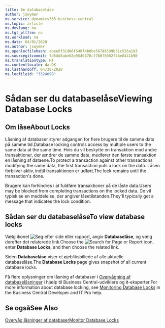 ```yaml
---
title: Se databaselåse
author: jswymer
ms.service: dynamics365-business-central
ms.topic: article
ms.devlang: na
ms.tgt_pltfrm: na
ms.workload: na
ms.date: 04/01/2020
ms.author: jswymer
ms.openlocfilehash: abee0f31d66f648f4b0be567d8599b31c536a193
ms.sourcegitcommit: 7d54d8abe52e0546378cf760f5082f46e8441b90
ms.translationtype: HT
ms.contentlocale: da-DK
ms.lasthandoff: 04/30/2020
ms.locfileid: "3324098"
---
```

# <a name="viewing-database-locks"></a><span data-ttu-id="dd4f9-102">Sådan ser du databaselåse</span><span class="sxs-lookup"><span data-stu-id="dd4f9-102">Viewing Database Locks</span></span>

## <a name="about-locks"></a><span data-ttu-id="dd4f9-103">Om låse</span><span class="sxs-lookup"><span data-stu-id="dd4f9-103">About Locks</span></span>

<span data-ttu-id="dd4f9-104">Låsning af databaser styrer adgangen for flere brugere til de samme data på samme tid.</span><span class="sxs-lookup"><span data-stu-id="dd4f9-104">Database locking controls access by multiple users to the same data at the same time.</span></span> <span data-ttu-id="dd4f9-105">Hvis du vil beskytte en transaktion mod andre transaktioner, der ændrer de samme data, medfører den første transaktion en låsning af dataene.</span><span class="sxs-lookup"><span data-stu-id="dd4f9-105">To protect a transaction against other transactions modifying the same data, the first transaction puts a lock on the data.</span></span> <span data-ttu-id="dd4f9-106">Låsen forbliver aktiv, indtil transaktionen er udført.</span><span class="sxs-lookup"><span data-stu-id="dd4f9-106">The lock remains until the transaction's done.</span></span>

<span data-ttu-id="dd4f9-107">Brugere kan forhindres i at fuldføre transaktioner på de låste data.</span><span class="sxs-lookup"><span data-stu-id="dd4f9-107">Users may be blocked from completing transactions on the locked data.</span></span> <span data-ttu-id="dd4f9-108">De vil typisk se en meddelelse, der angiver låsetilstanden.</span><span class="sxs-lookup"><span data-stu-id="dd4f9-108">They'll typically get a message that indicates the lock condition.</span></span>

## <a name="to-view-database-locks"></a><span data-ttu-id="dd4f9-109">Sådan ser du databaselåse</span><span class="sxs-lookup"><span data-stu-id="dd4f9-109">To view database locks</span></span>

<span data-ttu-id="dd4f9-110">Vælg ikonet ![Søg efter side eller rapport](media/ui-search/search_small.png "Ikonet Søg efter side eller rapport"), angiv **Databaselåse**, og vælg derefter det relaterede link.</span><span class="sxs-lookup"><span data-stu-id="dd4f9-110">Choose the ![Search for Page or Report](media/ui-search/search_small.png "Search for Page or Report icon") icon, enter **Database Locks**, and then choose the related link.</span></span>

<span data-ttu-id="dd4f9-111">Siden **Databaselåse** viser et øjebliksbillede af alle aktuelle databaselåse.</span><span class="sxs-lookup"><span data-stu-id="dd4f9-111">The **Database Locks** page gives snapshot of all current database locks.</span></span>

<span data-ttu-id="dd4f9-112">Få flere oplysninger om låsning af databaser i [Overvågning af databaselåsninger](/dynamics365/business-central/dev-itpro/administration/monitor-database-locks) i hjælp til Business Central-udviklere og it-eksperter.</span><span class="sxs-lookup"><span data-stu-id="dd4f9-112">For more information about database locking, see [Monitoring Database Locks](/dynamics365/business-central/dev-itpro/administration/monitor-database-locks) in the Business Central Developer and IT Pro help.</span></span>

## <a name="see-also"></a><span data-ttu-id="dd4f9-113">Se også</span><span class="sxs-lookup"><span data-stu-id="dd4f9-113">See Also</span></span>

[<span data-ttu-id="dd4f9-114">Overvåg låsninger af databaser</span><span class="sxs-lookup"><span data-stu-id="dd4f9-114">Monitor Database Locks</span></span>](/dynamics365/business-central/dev-itpro/administration/monitor-database-locks) 
